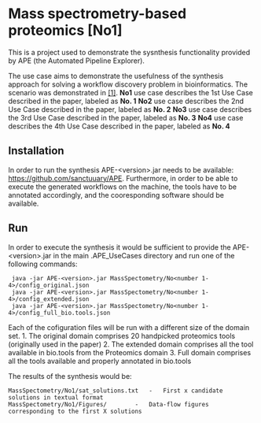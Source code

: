 

# Mass spectrometry-based proteomics [No1]

This is a project used to demonstrate the sysnthesis functionality provided by APE (the Automated Pipeline Explorer). 

The use case aims to demonstrate the usefulness of the synthesis approach for solving a workflow discovery problem in bioinformatics. The scenario was demonstrated in [[1]][lamprecht2019].
	**No1** use case describes the 1st Use Case described in the paper, labeled as **No. 1**
	**No2** use case describes the 2nd Use Case described in the paper, labeled as **No. 2**
	**No3** use case describes the 3rd Use Case described in the paper, labeled as **No. 3**
	**No4** use case describes the 4th Use Case described in the paper, labeled as **No. 4**

## Installation
In order to run the synthesis APE-&lt;version>.jar needs to be available: https://github.com/sanctuuary/APE. Furthermore, in order to be able to execute the generated workflows on the machine, the tools have to be annotated accordingly, and the cooresponding software should be available.
## Run

In order to execute the synthesis it would be sufficient to provide the APE-&lt;version>.jar in the main .APE_UseCases directory and run one of the following commands:

```shell
 java -jar APE-<version>.jar MassSpectometry/No<number 1-4>/config_original.json
 java -jar APE-<version>.jar MassSpectometry/No<number 1-4>/config_extended.json
 java -jar APE-<version>.jar MassSpectometry/No<number 1-4>/config_full_bio.tools.json
```
Each of the cofiguration files will be run with a different size of the domain set.
	1. The original domain comprises 20 handpicked proteomics tools (originally used in the paper)
	2. The extended domain comprises all the tool available in bio.tools from the Proteomics domain
	3. Full domain comprises all the tools available and properly annotated in bio.tools


The results of the synthesis would be:

	MassSpectometry/No1/sat_solutions.txt	-	First x candidate solutions in textual format
	MassSpectometry/No1/Figures/		-	Data-flow figures corresponding to the first X solutions


[lamprecht2019]: https://doi.org/10.1093/bioinformatics/bty646 "Automated workflow composition in mass spectrometry-based proteomics."
